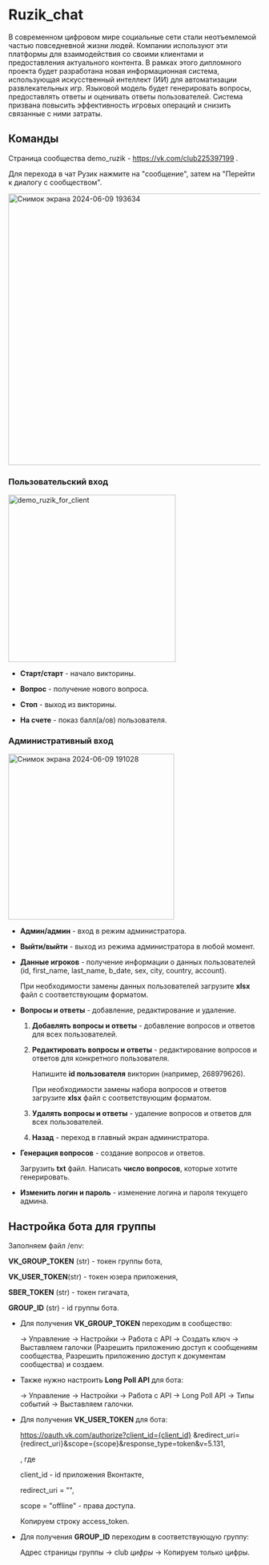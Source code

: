 # Ruzik_chat

  В современном цифровом мире социальные сети стали неотъемлемой частью повседневной жизни людей. Компании используют эти платформы для взаимодействия со своими клиентами и предоставления актуального контента. В рамках этого дипломного проекта будет разработана новая информационная система, использующая искусственный интеллект (ИИ) для автоматизации развлекательных игр. Языковой модель будет генерировать вопросы, предоставлять ответы и оценивать ответы пользователей. Система призвана повысить эффективность игровых операций и снизить связанные с ними затраты.

## Команды

Страница сообщества demo_ruzik - https://vk.com/club225397199 .

Для перехода в чат Рузик нажмите на "сообщение", затем на "Перейти к диалогу с сообществом".

<img width="542" alt="Снимок экрана 2024-06-09 193634" src="https://github.com/pengsoo00/Ruzik_chat/assets/80839934/9cda55a3-2834-4ecc-ae35-9e20b4bfb2f1">


### Пользовательский вход

<img width="334" alt="demo_ruzik_for_client" src="https://github.com/pengsoo00/Ruzik_chat/assets/80839934/7f76b7ea-bac1-426e-8ad3-fa3b56ab8ec8">

- __Старт/старт__ - начало викторины.

- __Вопрос__ - получение нового вопроса.

- __Стоп__ - выход из викторины.

- __На счете__ - показ балл(а/ов) пользователя.

### Административный вход

<img width="331" alt="Снимок экрана 2024-06-09 191028" src="https://github.com/pengsoo00/Ruzik_chat/assets/80839934/a38e7815-2f46-4f08-bf03-2c01fd9c974e">

- __Админ/админ__ - вход в режим администратора.

- __Выйти/выйти__ - выход из режима администратора в любой момент.

- __Данные игроков__ - получение информации о данных пользователей (id, first_name, last_name, b_date, sex, city, country, account).
  
  При необходимости замены данных пользователей загрузите __xlsx__ файл с соответствующим форматом.
  
- __Вопросы и ответы__ - добавление, редактирование и удаление.
  1. __Добавлять вопросы и ответы__ - добавление вопросов и ответов для всех пользователей.
  
  2. __Редактировать вопросы и ответы__ - редактирование вопросов и ответов для конкретного пользователя.
     
     Напишите __id пользователя__ викторин (например, 268979626).
     
     При необходимости замены набора вопросов и ответов загрузите __xlsx__ файл с соответствующим форматом.
     
  3. __Удалять вопросы и ответы__ - удаление вопросов и ответов для всех пользователей.
  
  4. __Назад__ - переход в главный экран администратора.
  
- __Генерация вопросов__ - создание вопросов и ответов.

  Загрузить __txt__ файл. Написать __число вопросов__, которые хотите генерировать.

- __Изменить логин и пароль__ - изменение логина и пароля текущего админа.

## Настройка бота для группы

Заполняем файл /env:

__VK_GROUP_TOKEN__ (str) - токен группы бота,

__VK_USER_TOKEN__(str) -  токен юзера приложения,

__SBER_TOKEN__ (str) - токен гигачата,

__GROUP_ID__ (str) - id группы бота.

- Для получения __VK_GROUP_TOKEN__ переходим в сообщество:
  
  -> Управление
  -> Настройки
  -> Работа с API
  -> Создать ключ
  -> Выставляем галочки (Разрешить приложению доступ к сообщениям сообщества, Разрешить приложению доступ к документам сообщества) и создаем.

- Также нужно настроить __Long Poll API__ для бота:

  -> Управление
  -> Настройки
  -> Работа с API
  -> Long Poll API
  -> Типы событий
  -> Выставляем галочки.

- Для получения __VK_USER_TOKEN__ для бота:

  https://oauth.vk.com/authorize?client_id={client_id} &redirect_uri={redirect_uri}&scope={scope}&response_type=token&v=5.131,
  
  , где
  
  client_id - id приложения Вконтакте,
  
  redirect_uri = "",
  
  scope = "offline" - права доступа.
  
  Копируем строку access_token.

- Для получения __GROUP_ID__ переходим в соответствующую группу:

  Адрес страницы группы
  -> club *цифры*
  -> Копируем только цифры.

